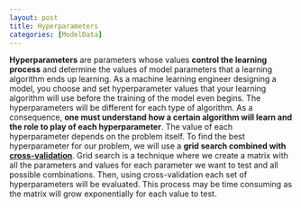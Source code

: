 ```yaml
---
layout: post
title: Hyperparameters
categories: [ModelData]
---
```


**Hyperparameters** are parameters whose values **control the learning process** and determine the values of model parameters that a learning algorithm ends up learning. As a machine learning engineer designing a model, you choose and set hyperparameter values that your learning algorithm will use before the training of the model even begins. The hyperparameters will be different for each type of algorithm. As a consequence, **one must understand how a certain algorithm will learn and the role to play of each hyperparameter**. The value of each hyperparameter depends on the problem itself. To find the best hyperparameter for our problem, we will use a **grid search combined with [cross-validation](/cross-validation)**. Grid search is a technique where we create a matrix with all the parameters and values for each parameter we want to test and all possible combinations. Then, using cross-validation each set of hyperparameters will be evaluated. This process may be time consuming as the matrix will grow exponentially for each value to test.
